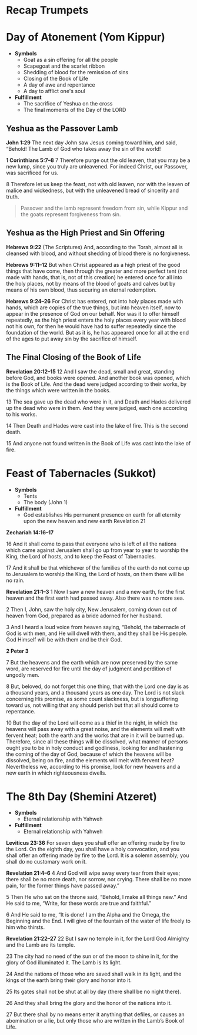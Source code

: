 # Recap Trumpets

# Day of Atonement (Yom Kippur)

- **Symbols**
    - Goat as a sin offering for all the people
    - Scapegoat and the scarlet ribbon
    - Shedding of blood for the remission of sins
    - Closing of the Book of Life
    - A day of awe and repentance
    - A day to afflict one's soul
- **Fulfillment**
    - The sacrifice of Yeshua on the cross
    - The final moments of the Day of the LORD

## Yeshua as the Passover Lamb

**John 1:29** 
The next day John saw Jesus coming toward him, and said, “Behold! The Lamb of God who takes away the sin of the world!

**1 Corinthians 5:7–8** 
7 Therefore purge out the old leaven, that you may be a new lump, since you truly are unleavened. For indeed Christ, our Passover, was sacrificed for us. 

8 Therefore let us keep the feast, not with old leaven, nor with the leaven of malice and wickedness, but with the unleavened bread of sincerity and truth.

> Passover and the lamb represent freedom from sin, while Kippur and the goats represent forgiveness from sin.

## Yeshua as the High Priest and Sin Offering

**Hebrews 9:22** (The Scriptures)
And, according to the Torah, almost all is cleansed with blood, and without shedding of blood there is no forgiveness.

**Hebrews 9:11–12** 
But when Christ appeared as a high priest of the good things that have come, then through the greater and more perfect tent (not made with hands, that is, not of this creation) he entered once for all into the holy places, not by means of the blood of goats and calves but by means of his own blood, thus securing an eternal redemption.

**Hebrews 9:24–26**
For Christ has entered, not into holy places made with hands, which are copies of the true things, but into heaven itself, now to appear in the presence of God on our behalf. Nor was it to offer himself repeatedly, as the high priest enters the holy places every year with blood not his own, for then he would have had to suffer repeatedly since the foundation of the world. But as it is, he has appeared once for all at the end of the ages to put away sin by the sacrifice of himself.

## The Final Closing of the Book of Life

**Revelation 20:12–15**
12 And I saw the dead, small and great, standing before God, and books were opened. And another book was opened, which is the Book of Life. And the dead were judged according to their works, by the things which were written in the books. 

13 The sea gave up the dead who were in it, and Death and Hades delivered up the dead who were in them. And they were judged, each one according to his works. 

14 Then Death and Hades were cast into the lake of fire. This is the second death. 

15 And anyone not found written in the Book of Life was cast into the lake of fire.

# Feast of Tabernacles (Sukkot)

- **Symbols**
    - Tents
    - The body (John 1)
- **Fulfillment**
    - God establishes His permanent presence on earth for all eternity upon the new heaven and new earth Revelation 21

**Zechariah 14:16–17** 

16 And it shall come to pass that everyone who is left of all the nations which came against Jerusalem shall go up from year to year to worship the King, the Lord of hosts, and to keep the Feast of Tabernacles. 

17 And it shall be that whichever of the families of the earth do not come up to Jerusalem to worship the King, the Lord of hosts, on them there will be no rain.

**Revelation 21:1–3**
1 Now I saw a new heaven and a new earth, for the first heaven and the first earth had passed away. Also there was no more sea. 

2 Then I, John, saw the holy city, New Jerusalem, coming down out of heaven from God, prepared as a bride adorned for her husband. 

3 And I heard a loud voice from heaven saying, “Behold, the tabernacle of God is with men, and He will dwell with them, and they shall be His people. God Himself will be with them and be their God.

**2 Peter 3**

7 But the heavens and the earth which are now preserved by the same word, are reserved for fire until the day of judgment and perdition of ungodly men.

8 But, beloved, do not forget this one thing, that with the Lord one day is as a thousand years, and a thousand years as one day. The Lord is not slack concerning His promise, as some count slackness, but is longsuffering toward us, not willing that any should perish but that all should come to repentance.

10 But the day of the Lord will come as a thief in the night, in which the heavens will pass away with a great noise, and the elements will melt with fervent heat; both the earth and the works that are in it will be burned up. Therefore, since all these things will be dissolved, what manner of persons ought you to be in holy conduct and godliness, looking for and hastening the coming of the day of God, because of which the heavens will be dissolved, being on fire, and the elements will melt with fervent heat? Nevertheless we, according to His promise, look for new heavens and a new earth in which righteousness dwells.

# The 8th Day (Shemini Atzeret)

- **Symbols**
    - Eternal relationship with Yahweh
- **Fulfillment**
    - Eternal relationship with Yahweh

**Leviticus 23:36** 
For seven days you shall offer an offering made by fire to the Lord. On the eighth day, you shall have a holy convocation, and you shall offer an offering made by fire to the Lord. It is a solemn assembly; you shall do no customary work on it.

**Revelation 21:4–6**
4 And God will wipe away every tear from their eyes; there shall be no more death, nor sorrow, nor crying. There shall be no more pain, for the former things have passed away.” 

5 Then He who sat on the throne said, “Behold, I make all things new.” And He said to me, “Write, for these words are true and faithful.” 

6 And He said to me, “It is done! I am the Alpha and the Omega, the Beginning and the End. I will give of the fountain of the water of life freely to him who thirsts.

**Revelation 21:22–27** 
22 But I saw no temple in it, for the Lord God Almighty and the Lamb are its temple. 

23 The city had no need of the sun or of the moon to shine in it, for the glory of God illuminated it. The Lamb is its light. 

24 And the nations of those who are saved shall walk in its light, and the kings of the earth bring their glory and honor into it. 

25 Its gates shall not be shut at all by day (there shall be no night there). 

26 And they shall bring the glory and the honor of the nations into it. 

27 But there shall by no means enter it anything that defiles, or causes an abomination or a lie, but only those who are written in the Lamb’s Book of Life.